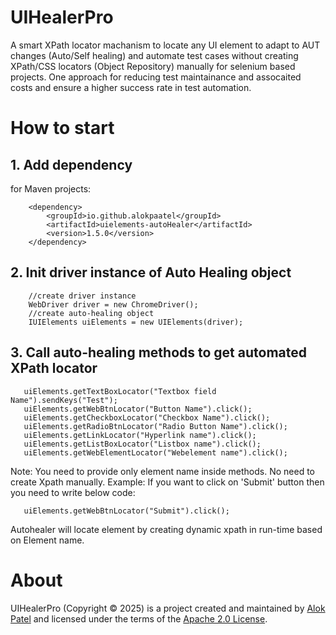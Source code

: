 # UIHealerPro
A smart XPath locator machanism to locate any UI element to adapt to AUT changes (Auto/Self healing) and automate test cases without creating XPath/CSS locators (Object Repository) manually for selenium based projects. One approach for reducing test maintainance and assocaited costs and ensure a higher success rate in test automation.

# How to start

## 1. Add dependency

for Maven projects:

        <dependency>
            <groupId>io.github.alokpaatel</groupId>
            <artifactId>uielements-autoHealer</artifactId>
            <version>1.5.0</version>
        </dependency>

## 2. Init driver instance of Auto Healing object

        //create driver instance
        WebDriver driver = new ChromeDriver();
        //create auto-healing object
        IUIElements uiElements = new UIElements(driver);

## 3. Call auto-healing methods to get automated XPath locator

       uiElements.getTextBoxLocator("Textbox field Name").sendKeys("Test");
       uiElements.getWebBtnLocator("Button Name").click();
       uiElements.getCheckboxLocator("Checkbox Name").click();
       uiElements.getRadioBtnLocator("Radio Button Name").click();
       uiElements.getLinkLocator("Hyperlink name").click();
       uiElements.getListBoxLocator("Listbox name").click();
       uiElements.getWebElementLocator("Webelement name").click();

  Note: You need to provide only element name inside methods. No need to create Xpath manually.
  Example: If you want to click on 'Submit' button then you need to write below code:
  
       uiElements.getWebBtnLocator("Submit").click();
           
  Autohealer will locate element by creating dynamic xpath in run-time based on Element name.


# About
UIHealerPro (Copyright © 2025) is a project created and maintained by [Alok Patel](https://github.com/alokpaatel) and licensed under the terms of the [Apache 2.0 License](https://www.apache.org/licenses/LICENSE-2.0).
           

  



